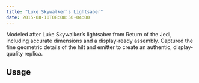 ```yaml
---
title: "Luke Skywalker’s Lightsaber"
date: 2015-08-10T08:08:50-04:00
---
```


Modeled after Luke Skywalker’s lightsaber from Return of the Jedi, including accurate dimensions and a display-ready assembly. Captured the fine geometric details of the hilt and emitter to create an authentic, display-quality replica.


## Usage
